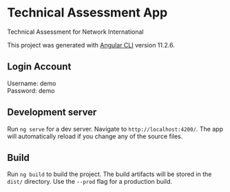 # Technical Assessment App

Technical Assessment for Network International

This project was generated with [Angular CLI](https://github.com/angular/angular-cli) version 11.2.6.

## Login Account

Username: demo <br/>
Password: demo

## Development server

Run `ng serve` for a dev server. Navigate to `http://localhost:4200/`. The app will automatically reload if you change any of the source files.

## Build

Run `ng build` to build the project. The build artifacts will be stored in the `dist/` directory. Use the `--prod` flag for a production build.
